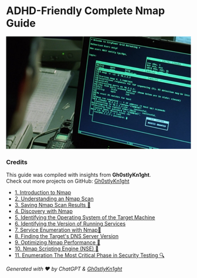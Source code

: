 
# ADHD-Friendly Complete Nmap Guide

<img title="a title" alt="Alt text" src="https://github.com/Gh0stlyKn1ght/ADHD-Friendly-security/blob/93eb2f344973599d48af85a73a80fb2304c8b5a5/ASSETS/trinity-nmapscreen-hd-crop-1200x728-1669528433.jpg">

### Credits
This guide was compiled with insights from **Gh0stlyKn1ght**.  
Check out more projects on GitHub: [Gh0stlyKn1ght](https://github.com/Gh0stlyKn1ght)

 
- [1. Introduction to Nmap](https://github.com/Gh0stlyKn1ght/ADHD-Friendly-security/blob/main/ADHD-Friendly%20Complete%20Nmap%20Guide/%F0%9F%94%8D%20Enumeration%20%26%20Security%20Testing%20(ADHD-Friendly%20TOC).md)
- [2. Understanding an Nmap Scan](https://github.com/Gh0stlyKn1ght/ADHD-Friendly-security/blob/main/ADHD-Friendly%20Complete%20Nmap%20Guide/%F0%9F%94%8D%20Introduction%20to%20Nmap.md)
- [3. Saving Nmap Scan Results 🚀](https://github.com/Gh0stlyKn1ght/ADHD-Friendly-security/blob/main/ADHD-Friendly%20Complete%20Nmap%20Guide/%F0%9F%94%8D%20Discovery%20with%20Nmap.md)
- [4. Discovery with Nmap](https://github.com/Gh0stlyKn1ght/ADHD-Friendly-security/blob/main/ADHD-Friendly%20Complete%20Nmap%20Guide/%F0%9F%94%8DSaving%20Nmap%20Scan%20Results%20%F0%9F%9A%80.md)
- [5. Identifying the Operating System of the Target Machine](https://github.com/Gh0stlyKn1ght/ADHD-Friendly-security/blob/main/ADHD-Friendly%20Complete%20Nmap%20Guide/%F0%9F%94%8D%20Enumeration%20The%20Most%20Critical%20Phase%20in%20Security%20Testing%F0%9F%94%8D.md)
- [6. Identifying the Version of Running Services](https://github.com/Gh0stlyKn1ght/ADHD-Friendly-security/blob/main/ADHD-Friendly%20Complete%20Nmap%20Guide/%F0%9F%94%8D%20Finding%20the%20Target's%20DNS%20Server%20Version.md)
- [7. Service Enumeration with Nmap🚀](https://github.com/Gh0stlyKn1ght/ADHD-Friendly-security/blob/main/ADHD-Friendly%20Complete%20Nmap%20Guide/%F0%9F%94%8D%20Identifying%20the%20Version%20of%20Running%20Services.md)
- [8. Finding the Target's DNS Server Version](https://github.com/Gh0stlyKn1ght/ADHD-Friendly-security/blob/82556b877a58a20a84cb84f113d5efa11c986ac7/ADHD-Friendly%20Complete%20Nmap%20Guide/%F0%9F%94%8D%20Identifying%20the%20Operating%20System%20of%20the%20Target%20Machine.md)
- [9. Optimizing Nmap Performance 🚀](https://github.com/Gh0stlyKn1ght/ADHD-Friendly-security/blob/main/ADHD-Friendly%20Complete%20Nmap%20Guide/%F0%9F%94%8D%20Nmap%20Scripting%20Engine%20(NSE)%20%F0%9F%9A%80.md)
- [10. Nmap Scripting Engine (NSE) 🚀](https://github.com/Gh0stlyKn1ght/ADHD-Friendly-security/blob/main/ADHD-Friendly%20Complete%20Nmap%20Guide/%F0%9F%94%8D%20Optimizing%20Nmap%20Performance%20%F0%9F%9A%80.md)
- [11. Enumeration The Most Critical Phase in Security Testing 🔍](https://github.com/Gh0stlyKn1ght/ADHD-Friendly-security/blob/main/ADHD-Friendly%20Complete%20Nmap%20Guide/%F0%9F%94%8D%20Service%20Enumeration%20with%20Nmap%F0%9F%9A%80.md)



*Generated with ❤️ by ChatGPT & [Gh0stlyKn1ght](https://github.com/Gh0stlyKn1ght)*




